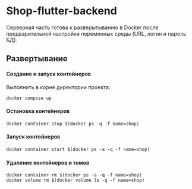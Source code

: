 # Shop-flutter-backend

Серверная часть готова к разверытыванию в Docker после предварительной настройки переменных среды (URL, логин и пароль БД).

## Развертывание

#### Создание и запуск контейнеров
Выполнить в корне директории проекта:
```
docker compose up
```

#### Остановка контейнеров
```
docker container stop $(docker ps -q -f name=shop) 
```

#### Запуск контейнеров
```
docker container start $(docker ps -a -q -f name=shop)
```

#### Удаление контейнеров и томов
```
docker container rm $(docker ps -a -q -f name=shop)
docker volume rm $(docker volume ls -q -f name=shop)
```
